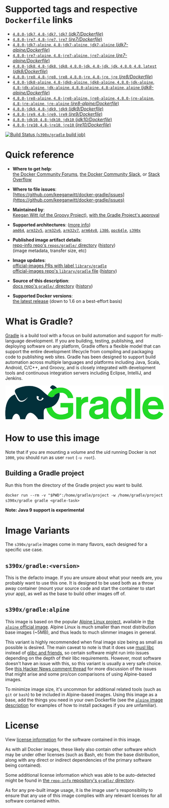 <!--

********************************************************************************

WARNING:

    DO NOT EDIT "gradle/README.md"

    IT IS AUTO-GENERATED

    (from the other files in "gradle/" combined with a set of templates)

********************************************************************************

-->

# Supported tags and respective `Dockerfile` links

-	[`4.8.0-jdk7`, `4.8-jdk7`, `jdk7` (*jdk7/Dockerfile*)](https://github.com/keeganwitt/docker-gradle/blob/b05a694147394cd36f172f7d6b578d43c7b6b28b/jdk7/Dockerfile)
-	[`4.8.0-jre7`, `4.8-jre7`, `jre7` (*jre7/Dockerfile*)](https://github.com/keeganwitt/docker-gradle/blob/b05a694147394cd36f172f7d6b578d43c7b6b28b/jre7/Dockerfile)
-	[`4.8.0-jdk7-alpine`, `4.8-jdk7-alpine`, `jdk7-alpine` (*jdk7-alpine/Dockerfile*)](https://github.com/keeganwitt/docker-gradle/blob/b05a694147394cd36f172f7d6b578d43c7b6b28b/jdk7-alpine/Dockerfile)
-	[`4.8.0-jre7-alpine`, `4.8-jre7-alpine`, `jre7-alpine` (*jre7-alpine/Dockerfile*)](https://github.com/keeganwitt/docker-gradle/blob/b05a694147394cd36f172f7d6b578d43c7b6b28b/jre7-alpine/Dockerfile)
-	[`4.8.0-jdk8`, `4.8-jdk8`, `jdk8`, `4.8.0-jdk`, `4.8-jdk`, `jdk`, `4.8.0`, `4.8`, `latest` (*jdk8/Dockerfile*)](https://github.com/keeganwitt/docker-gradle/blob/b05a694147394cd36f172f7d6b578d43c7b6b28b/jdk8/Dockerfile)
-	[`4.8.0-jre8`, `4.8-jre8`, `jre8`, `4.8.0-jre`, `4.8-jre`, `jre` (*jre8/Dockerfile*)](https://github.com/keeganwitt/docker-gradle/blob/b05a694147394cd36f172f7d6b578d43c7b6b28b/jre8/Dockerfile)
-	[`4.8.0-jdk8-alpine`, `4.8-jdk8-alpine`, `jdk8-alpine`, `4.8.0-jdk-alpine`, `4.8-jdk-alpine`, `jdk-alpine`, `4.8.0-alpine`, `4.8-alpine`, `alpine` (*jdk8-alpine/Dockerfile*)](https://github.com/keeganwitt/docker-gradle/blob/b05a694147394cd36f172f7d6b578d43c7b6b28b/jdk8-alpine/Dockerfile)
-	[`4.8.0-jre8-alpine`, `4.8-jre8-alpine`, `jre8-alpine`, `4.8.0-jre-alpine`, `4.8-jre-alpine`, `jre-alpine` (*jre8-alpine/Dockerfile*)](https://github.com/keeganwitt/docker-gradle/blob/b05a694147394cd36f172f7d6b578d43c7b6b28b/jre8-alpine/Dockerfile)
-	[`4.8.0-jdk9`, `4.8-jdk9`, `jdk9` (*jdk9/Dockerfile*)](https://github.com/keeganwitt/docker-gradle/blob/b05a694147394cd36f172f7d6b578d43c7b6b28b/jdk9/Dockerfile)
-	[`4.8.0-jre9`, `4.8-jre9`, `jre9` (*jre9/Dockerfile*)](https://github.com/keeganwitt/docker-gradle/blob/b05a694147394cd36f172f7d6b578d43c7b6b28b/jre9/Dockerfile)
-	[`4.8.0-jdk10`, `4.8-jdk10`, `jdk10` (*jdk10/Dockerfile*)](https://github.com/keeganwitt/docker-gradle/blob/b05a694147394cd36f172f7d6b578d43c7b6b28b/jdk10/Dockerfile)
-	[`4.8.0-jre10`, `4.8-jre10`, `jre10` (*jre10/Dockerfile*)](https://github.com/keeganwitt/docker-gradle/blob/b05a694147394cd36f172f7d6b578d43c7b6b28b/jre10/Dockerfile)

[![Build Status](https://doi-janky.infosiftr.net/job/multiarch/job/s390x/job/gradle/badge/icon) (`s390x/gradle` build job)](https://doi-janky.infosiftr.net/job/multiarch/job/s390x/job/gradle/)

# Quick reference

-	**Where to get help**:  
	[the Docker Community Forums](https://forums.docker.com/), [the Docker Community Slack](https://blog.docker.com/2016/11/introducing-docker-community-directory-docker-community-slack/), or [Stack Overflow](https://stackoverflow.com/search?tab=newest&q=docker)

-	**Where to file issues**:  
	[https://github.com/keeganwitt/docker-gradle/issues](https://github.com/keeganwitt/docker-gradle/issues)

-	**Maintained by**:  
	[Keegan Witt (of the Groovy Project)](https://github.com/keeganwitt/docker-gradle), [with the Gradle Project's approval](https://discuss.gradle.org/t/official-docker-images/21159/8)

-	**Supported architectures**: ([more info](https://github.com/docker-library/official-images#architectures-other-than-amd64))  
	[`amd64`](https://hub.docker.com/r/amd64/gradle/), [`arm32v5`](https://hub.docker.com/r/arm32v5/gradle/), [`arm32v6`](https://hub.docker.com/r/arm32v6/gradle/), [`arm32v7`](https://hub.docker.com/r/arm32v7/gradle/), [`arm64v8`](https://hub.docker.com/r/arm64v8/gradle/), [`i386`](https://hub.docker.com/r/i386/gradle/), [`ppc64le`](https://hub.docker.com/r/ppc64le/gradle/), [`s390x`](https://hub.docker.com/r/s390x/gradle/)

-	**Published image artifact details**:  
	[repo-info repo's `repos/gradle/` directory](https://github.com/docker-library/repo-info/blob/master/repos/gradle) ([history](https://github.com/docker-library/repo-info/commits/master/repos/gradle))  
	(image metadata, transfer size, etc)

-	**Image updates**:  
	[official-images PRs with label `library/gradle`](https://github.com/docker-library/official-images/pulls?q=label%3Alibrary%2Fgradle)  
	[official-images repo's `library/gradle` file](https://github.com/docker-library/official-images/blob/master/library/gradle) ([history](https://github.com/docker-library/official-images/commits/master/library/gradle))

-	**Source of this description**:  
	[docs repo's `gradle/` directory](https://github.com/docker-library/docs/tree/master/gradle) ([history](https://github.com/docker-library/docs/commits/master/gradle))

-	**Supported Docker versions**:  
	[the latest release](https://github.com/docker/docker-ce/releases/latest) (down to 1.6 on a best-effort basis)

# What is Gradle?

[Gradle](https://gradle.org/) is a build tool with a focus on build automation and support for multi-language development. If you are building, testing, publishing, and deploying software on any platform, Gradle offers a flexible model that can support the entire development lifecycle from compiling and packaging code to publishing web sites. Gradle has been designed to support build automation across multiple languages and platforms including Java, Scala, Android, C/C++, and Groovy, and is closely integrated with development tools and continuous integration servers including Eclipse, IntelliJ, and Jenkins.

![logo](https://raw.githubusercontent.com/docker-library/docs/c3d3ca6beed000f9ba6eabc98f3399158f520256/gradle/logo.png)

# How to use this image

Note that if you are mounting a volume and the uid running Docker is not `1000`, you should run as user `root` (`-u root`).

## Building a Gradle project

Run this from the directory of the Gradle project you want to build.

`docker run --rm -v "$PWD":/home/gradle/project -w /home/gradle/project s390x/gradle gradle <gradle-task>`

**Note: Java 9 support is experimental**

# Image Variants

The `s390x/gradle` images come in many flavors, each designed for a specific use case.

## `s390x/gradle:<version>`

This is the defacto image. If you are unsure about what your needs are, you probably want to use this one. It is designed to be used both as a throw away container (mount your source code and start the container to start your app), as well as the base to build other images off of.

## `s390x/gradle:alpine`

This image is based on the popular [Alpine Linux project](http://alpinelinux.org), available in [the `alpine` official image](https://hub.docker.com/_/alpine). Alpine Linux is much smaller than most distribution base images (~5MB), and thus leads to much slimmer images in general.

This variant is highly recommended when final image size being as small as possible is desired. The main caveat to note is that it does use [musl libc](http://www.musl-libc.org) instead of [glibc and friends](http://www.etalabs.net/compare_libcs.html), so certain software might run into issues depending on the depth of their libc requirements. However, most software doesn't have an issue with this, so this variant is usually a very safe choice. See [this Hacker News comment thread](https://news.ycombinator.com/item?id=10782897) for more discussion of the issues that might arise and some pro/con comparisons of using Alpine-based images.

To minimize image size, it's uncommon for additional related tools (such as `git` or `bash`) to be included in Alpine-based images. Using this image as a base, add the things you need in your own Dockerfile (see the [`alpine` image description](https://hub.docker.com/_/alpine/) for examples of how to install packages if you are unfamiliar).

# License

View [license information](https://gradle.org/license/) for the software contained in this image.

As with all Docker images, these likely also contain other software which may be under other licenses (such as Bash, etc from the base distribution, along with any direct or indirect dependencies of the primary software being contained).

Some additional license information which was able to be auto-detected might be found in [the `repo-info` repository's `gradle/` directory](https://github.com/docker-library/repo-info/tree/master/repos/gradle).

As for any pre-built image usage, it is the image user's responsibility to ensure that any use of this image complies with any relevant licenses for all software contained within.
